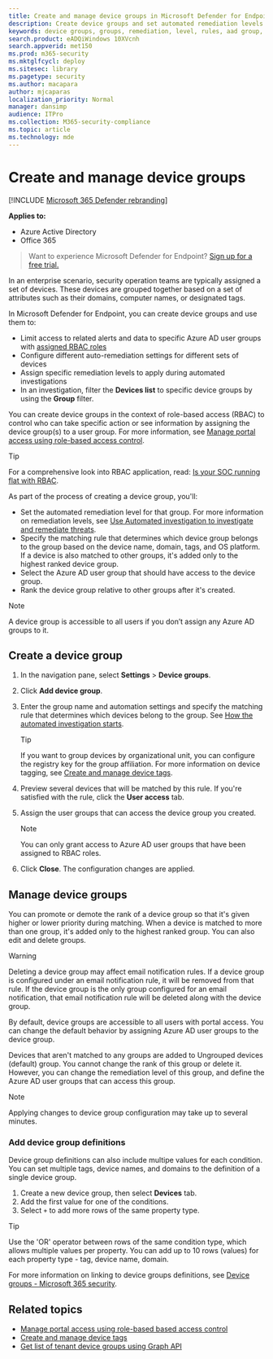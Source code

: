 ```yaml
---
title: Create and manage device groups in Microsoft Defender for Endpoint
description: Create device groups and set automated remediation levels on them by confirming the rules that apply on the group
keywords: device groups, groups, remediation, level, rules, aad group, role, assign, rank
search.product: eADQiWindows 10XVcnh
search.appverid: met150
ms.prod: m365-security
ms.mktglfcycl: deploy
ms.sitesec: library
ms.pagetype: security
ms.author: macapara
author: mjcaparas
localization_priority: Normal
manager: dansimp
audience: ITPro
ms.collection: M365-security-compliance
ms.topic: article
ms.technology: mde
---
```


# Create and manage device groups

[!INCLUDE [Microsoft 365 Defender rebranding](../../includes/microsoft-defender.md)]


**Applies to:**
- Azure Active Directory
- Office 365

> Want to experience Microsoft Defender for Endpoint? [Sign up for a free trial.](https://www.microsoft.com/microsoft-365/windows/microsoft-defender-atp?ocid=docs-wdatp-exposedapis-abovefoldlink)


In an enterprise scenario, security operation teams are typically assigned a set of devices. These devices are grouped together based on a set of attributes such as their domains, computer names, or designated tags.

In Microsoft Defender for Endpoint, you can create device groups and use them to:
- Limit access to related alerts and data to specific Azure AD user groups with [assigned RBAC roles](rbac.md) 
- Configure different auto-remediation settings for different sets of devices
- Assign specific remediation levels to apply during automated investigations
- In an investigation, filter the **Devices list** to specific device groups by using the **Group** filter.

You can create device groups in the context of role-based access (RBAC) to control who can take specific action or see information by assigning the device group(s) to a user group. For more information, see [Manage portal access using role-based access control](rbac.md).

>[!TIP]
> For a comprehensive look into RBAC application, read: [Is your SOC running flat with RBAC](https://techcommunity.microsoft.com/t5/Windows-Defender-ATP/Is-your-SOC-running-flat-with-limited-RBAC/ba-p/320015).

As part of the process of creating a device group, you'll:
- Set the automated remediation level for that group. For more information on remediation levels, see [Use Automated investigation to investigate and remediate threats](automated-investigations.md).
- Specify the matching rule that determines which device group belongs to the group based on the device name, domain, tags, and OS platform. If a device is also matched to other groups, it's added only to the highest ranked device group.
- Select the Azure AD user group that should have access to the device group.
- Rank the device group relative to other groups after it's created.

>[!NOTE]
>A device group is accessible to all users if you don’t assign any Azure AD groups to it.

## Create a device group

1. In the navigation pane, select **Settings** > **Device groups**.

2. Click **Add device group**.

3. Enter the group name and automation settings and specify the matching rule that determines which devices belong to the group. See [How the automated investigation starts](automated-investigations.md#how-the-automated-investigation-starts).

    >[!TIP]
    >If you want to group devices by organizational unit, you can configure the registry key for the group affiliation. For more information on device tagging, see [Create and manage device tags](machine-tags.md).

4. Preview several devices that will be matched by this rule. If you're satisfied with the rule, click the **User access** tab.

5. Assign the user groups that can access the device group you created.

    >[!NOTE]
    >You can only grant access to Azure AD user groups that have been assigned to RBAC roles.

6. Click **Close**. The configuration changes are applied.

## Manage device groups

You can promote or demote the rank of a device group so that it's given higher or lower priority during matching. When a device is matched to more than one group, it's added only to the highest ranked group. You can also edit and delete groups.



>[!WARNING]
>Deleting a device group may affect email notification rules. If a device group is configured under an email notification rule, it will be removed from that rule. If the device group is the only group configured for an email notification, that email notification rule will be deleted along with the device group.

By default, device groups are accessible to all users with portal access. You can change the default behavior by assigning Azure AD user groups to the device group.

Devices that aren't matched to any groups are added to Ungrouped devices (default) group. You cannot change the rank of this group or delete it. However, you can change the remediation level of this group, and define the Azure AD user groups that can access this group.

>[!NOTE]
> Applying changes to device group configuration may take up to several minutes.


### Add device group definitions
Device group definitions can also include multipe values for each condition. You can set multiple tags, device names, and domains to the definition of a single device group.

1. Create a new device group, then select **Devices** tab.
2. Add the first value for one of the conditions.
3. Select `+` to add more rows of the same property type.

>[!TIP]
> Use the 'OR' operator between rows of the same condition type, which allows multiple values per property.
> You can add up to 10 rows (values) for each property type - tag, device name, domain.

For more information on linking to device groups definitions, see [Device groups - Microsoft 365 security](https://sip.security.microsoft.com/homepage).

## Related topics

- [Manage portal access using role-based based access control](rbac.md)
- [Create and manage device tags](machine-tags.md)
- [Get list of tenant device groups using Graph API](https://docs.microsoft.com/graph/api/device-list-memberof)
